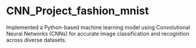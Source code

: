 # CNN_Project_fashion_mnist
Implemented a Python-based machine learning model using Convolutional Neural Networks (CNNs) for accurate image classification and recognition across diverse datasets.
